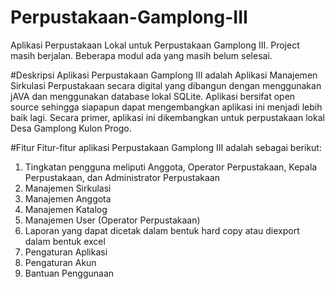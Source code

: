 # Perpustakaan-Gamplong-III
Aplikasi Perpustakaan Lokal untuk Perpustakaan Gamplong III. Project masih berjalan. Beberapa modul ada yang masih belum selesai.

#Deskripsi
Aplikasi Perpustakaan Gamplong III adalah Aplikasi Manajemen Sirkulasi Perpustakaan secara digital yang dibangun dengan menggunakan jAVA dan menggunakan database lokal SQLite. Aplikasi bersifat open source sehingga siapapun dapat mengembangkan aplikasi ini menjadi lebih baik lagi. Secara primer, aplikasi ini dikembangkan untuk perpustakaan lokal Desa Gamplong Kulon Progo.

#Fitur
Fitur-fitur aplikasi Perpustakaan Gamplong III adalah sebagai berikut:
1. Tingkatan pengguna meliputi Anggota, Operator Perpustakaan, Kepala Perpustakaan, dan Administrator Perpustakaan
2. Manajemen Sirkulasi
3. Manajemen Anggota
4. Manajemen Katalog
5. Manajemen User (Operator Perpustakaan)
6. Laporan yang dapat dicetak dalam bentuk hard copy atau diexport dalam bentuk excel
7. Pengaturan Aplikasi
8. Pengaturan Akun
9. Bantuan Penggunaan
